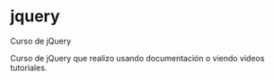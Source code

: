 # jquery
Curso de jQuery

Curso de jQuery que realizo usando documentación o viendo videos tutoriales.
